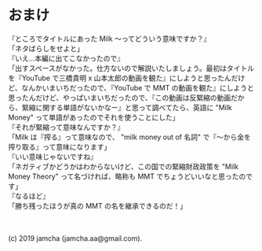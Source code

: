 

# おまけ

『ところでタイトルにあった Milk 〜ってどういう意味ですか？』  
「ネタばらしをせよと」  
『いえ…本編に出てこなかったので』  
「出すスペースがなかった。仕方ないので解説いたしましょう。最初はタイトルを『YouTube で三橋貴明 x 山本太郎の動画を観た』にしようと思ったんだけど、なんかいまいちだったので、『YouTube で MMT の動画を観た』にしようと思ったんだけど、やっぱいまいちだったので、『この動画は反緊縮の動画だから、緊縮に関する単語がないかなー』と思って調べてたら、英語に "Milk Money" って単語があったのでそれを使うことにした」  
『それが緊縮って意味なんですか？』  
「Milk は『搾る』って意味なので、 "milk money out of 名詞" で『〜から金を搾り取る』って意味になります」  
『いい意味じゃないですね』  
「ネガティブかどうかはわからないけど、この国での緊縮財政政策を "Milk Money Theory" って名づければ、略称も MMT でちょうどいいなと思ったのです」  
『なるほど』  
「勝ち残ったほうが真の MMT の名を継承できるのだ！」

<br>
<br>
(c) 2019 jamcha (jamcha.aa@gmail.com).

